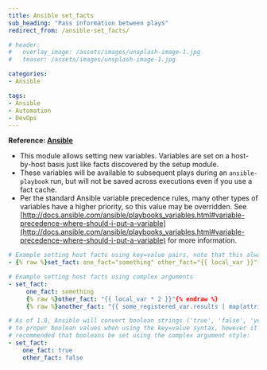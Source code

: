```yaml
---
title: Ansible set_facts
sub_heading: "Pass information between plays"
redirect_from: /ansible-set_facts/

# header:
#   overlay_image: /assets/images/unsplash-image-1.jpg
#   teaser: /assets/images/unsplash-image-1.jpg

categories:
- Ansible

tags:
- Ansible
- Automation
- DevOps
---
```

**Reference: [Ansible](http://docs.ansible.com/ansible/set_fact_module.html)**

*   This module allows setting new variables. Variables are set on a host-by-host basis just like facts discovered by the setup module.
*   These variables will be available to subsequent plays during an `ansible-playbook` run, but will not be saved across executions even if you use a fact cache.
*   Per the standard Ansible variable precedence rules, many other types of variables have a higher priority, so this value may be overridden. See [http://docs.ansible.com/ansible/playbooks_variables.html#variable-precedence-where-should-i-put-a-variable](http://docs.ansible.com/ansible/playbooks_variables.html#variable-precedence-where-should-i-put-a-variable) for more information.

```yaml
# Example setting host facts using key=value pairs, note that this always creates strings or booleans
- {% raw %}set_fact: one_fact="something" other_fact="{{ local_var }}"{% endraw %}

# Example setting host facts using complex arguments
- set_fact:
     one_fact: something
     {% raw %}other_fact: "{{ local_var * 2 }}"{% endraw %}
     {% raw %}another_fact: "{{ some_registered_var.results | map(attribute='ansible_facts.some_fact') | list }}"{% endraw %}

# As of 1.8, Ansible will convert boolean strings ('true', 'false', 'yes', 'no')
# to proper boolean values when using the key=value syntax, however it is still
# recommended that booleans be set using the complex argument style:
- set_fact:
    one_fact: true
    other_fact: false
```
